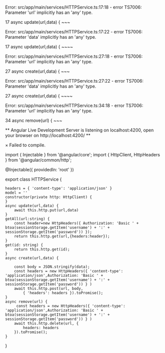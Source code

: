 Error: src/app/main/services/HTTPService.ts:17:18 - error TS7006: Parameter 'url' implicitly has an 'any' type.   

17     async update(url,data) {
                    ~~~


Error: src/app/main/services/HTTPService.ts:17:22 - error TS7006: Parameter 'data' implicitly has an 'any' type.  

17     async update(url,data) {
                        ~~~~


Error: src/app/main/services/HTTPService.ts:27:18 - error TS7006: Parameter 'url' implicitly has an 'any' type.   

27     async create(url,data) {
                    ~~~


Error: src/app/main/services/HTTPService.ts:27:22 - error TS7006: Parameter 'data' implicitly has an 'any' type.  

27     async create(url,data) {
                        ~~~~


Error: src/app/main/services/HTTPService.ts:34:18 - error TS7006: Parameter 'url' implicitly has an 'any' type.   

34     async remove(url) {
                    ~~~




** Angular Live Development Server is listening on localhost:4200, open your browser on http://localhost:4200/ ** 


× Failed to compile.



import { Injectable } from '@angular/core';
import { HttpClient, HttpHeaders } from '@angular/common/http';

@Injectable({
    providedIn: 'root'
})

export class HTTPService  {

    

    headers = { 'content-type': 'application/json' }
    model = ''
    constructor(private http: HttpClient) {
    }
    async update(url,data) {
        await this.http.put(url,data)
    }
    getAll(url:string) {
        const header=new HttpHeaders({ Authorization: 'Basic ' + btoa(sessionStorage.getItem('username') + ':' + sessionStorage.getItem('password')) });
        return this.http.get(url,{headers:header});
    }
    get(id: string) {
        return this.http.get(id);
    }
    async create(url,data) {

        const body = JSON.stringify(data);
        const headers = new HttpHeaders({ 'content-type': 'application/json',Authorization: 'Basic ' + btoa(sessionStorage.getItem('username') + ':' + sessionStorage.getItem('password')) } )
        await this.http.post(url, body,
            { 'headers': headers }).toPromise();
    }
    async remove(url) {
         const headers = new HttpHeaders({ 'content-type': 'application/json',Authorization: 'Basic ' + btoa(sessionStorage.getItem('username') + ':' + sessionStorage.getItem('password')) } )
        await this.http.delete(url, {
            headers: headers
        }).toPromise();
    }


}

